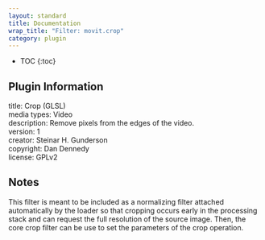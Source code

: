 ```yaml
---
layout: standard
title: Documentation
wrap_title: "Filter: movit.crop"
category: plugin
---
```

* TOC
{:toc}

## Plugin Information

title: Crop (GLSL)  
media types:
Video  
description: Remove pixels from the edges of the video.  
version: 1  
creator: Steinar H. Gunderson  
copyright: Dan Dennedy  
license: GPLv2  

## Notes

This filter is meant to be included as a normalizing filter attached automatically by the loader so that cropping occurs early in the processing stack and can request the full resolution of the source image. Then, the core crop filter can be use to set the parameters of the crop operation.
